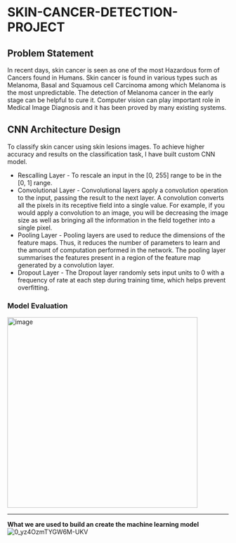 # SKIN-CANCER-DETECTION-PROJECT
## Problem Statement
In recent days, skin cancer is seen as one of the most Hazardous form of Cancers found in Humans.
Skin cancer is found in various types such as Melanoma, Basal and Squamous cell Carcinoma among which Melanoma is the most unpredictable. 
The detection of Melanoma cancer in the early stage can be helpful to cure it. 
Computer vision can play important role in Medical Image Diagnosis and it has been proved by many existing systems.

## CNN Architecture Design
To classify skin cancer using skin lesions images. To achieve higher accuracy and results on the classification task, I have built custom CNN model.

- Rescalling Layer - To rescale an input in the [0, 255] range to be in the [0, 1] range.
- Convolutional Layer - Convolutional layers apply a convolution operation to the input, passing the result to the next layer. A convolution converts all the pixels in its receptive field into a single value. For example, if you would apply a convolution to an image, you will be decreasing the image size as well as bringing all the information in the field together into a single pixel. 
- Pooling Layer - Pooling layers are used to reduce the dimensions of the feature maps. Thus, it reduces the number of parameters to learn and the amount of computation performed in the network. The pooling layer summarises the features present in a region of the feature map generated by a convolution layer.
- Dropout Layer - The Dropout layer randomly sets input units to 0 with a frequency of rate at each step during training time, which helps prevent overfitting.

### Model Evaluation
<img width="433" alt="image" src="https://user-images.githubusercontent.com/45952122/207709278-ff9d83e6-6e3c-48d8-af68-86bc85eb35c8.png">
<HR>

<b> What we are used to build an create the machine learning model</b>
![0_yz4OzmTYGW6M-UKV](https://user-images.githubusercontent.com/45952122/207710173-fb07c471-248c-4225-a5c6-8b1747442ede.jpg)
